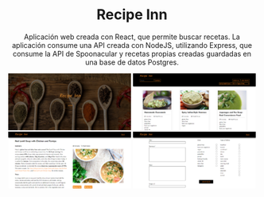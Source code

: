 <h1 align="center">
  Recipe Inn
</h1>

<p align="center">Aplicación web creada con React, que permite buscar recetas. La aplicación consume una API creada con NodeJS, utilizando Express, que consume la API de Spoonacular y recetas propias creadas guardadas en una base de datos Postgres.</p>

<p align="center">
<img src="1.png" width="49%">
<img src="2.png" width="49%">
<img src="3.png" width="49%">
<img src="4.png" width="49%">
</p>
